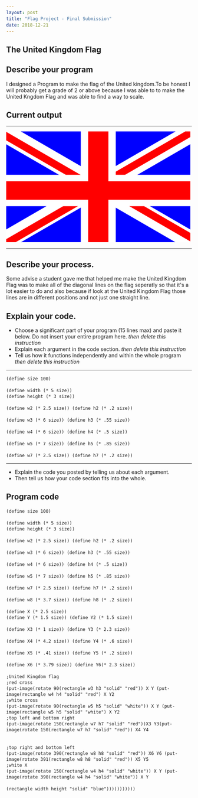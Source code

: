 ```yaml
---
layout: post
title: "Flag Project - Final Submission"
date: 2018-12-21
---
```


## The United Kingdom Flag

## Describe your program

I designed a Program to make the flag of the United kingdom.To be honest I will probably get a grade of 2 or above because I was able to to make the United Kngdom Flag and was able to find a way to scale.


## Current output

* * *
![MyFlag](/images/flagV2.png)
* * *

## Describe your process.

Some advise a student gave me that helped me make the United Kingdom Flag was to make all of the diagonal lines on the flag seperatly so that it's a lot easier to do and also because if look at the United Kingdom Flag those lines are in different positions and not just one straight line.

 


## Explain your code.

-   Choose a significant part of your program (15 lines max) and paste it below. Do not insert your entire program here. _then delete this instruction_
-   Explain each argument in the code section. _then delete this instruction_
-   Tell us how it functions independently and within the whole program _then delete this instruction_

* * *

```
(define size 100)

(define width (* 5 size))                    
(define height (* 3 size))

(define w2 (* 2.5 size)) (define h2 (* .2 size))

(define w3 (* 6 size)) (define h3 (* .55 size))

(define w4 (* 6 size)) (define h4 (* .5 size))

(define w5 (* 7 size)) (define h5 (* .85 size))

(define w7 (* 2.5 size)) (define h7 (* .2 size))

```

* * *

-   Explain the code you posted by telling us about each argument.
-   Then tell us how your code section fits into the whole.
 
<!--- hi -->


## Program code

```
(define size 100)

(define width (* 5 size))                    
(define height (* 3 size))

(define w2 (* 2.5 size)) (define h2 (* .2 size))

(define w3 (* 6 size)) (define h3 (* .55 size))

(define w4 (* 6 size)) (define h4 (* .5 size))

(define w5 (* 7 size)) (define h5 (* .85 size))

(define w7 (* 2.5 size)) (define h7 (* .2 size))

(define w8 (* 3.7 size)) (define h8 (* .2 size))              
             
(define X (* 2.5 size))
(define Y (* 1.5 size)) (define Y2 (* 1.5 size))

(define X3 (* 1 size)) (define Y3 (* 2.3 size))

(define X4 (* 4.2 size)) (define Y4 (* .6 size))

(define X5 (* .41 size)) (define Y5 (* .2 size))

(define X6 (* 3.79 size)) (define Y6(* 2.3 size))

;United Kingdom flag 
;red cross
(put-image(rotate 90(rectangle w3 h3 "solid" "red")) X Y (put-image(rectangle w4 h4 "solid" "red") X Y2
;white cross                                                                        
(put-image(rotate 90(rectangle w5 h5 "solid" "white")) X Y (put-image(rectangle w5 h5 "solid" "white") X Y2 
;top left and bottom right                                                                        
(put-image(rotate 150(rectangle w7 h7 "solid" "red"))X3 Y3(put-image(rotate 150(rectangle w7 h7 "solid" "red")) X4 Y4 

                                                                               ;top right and bottom left                                                         
(put-image(rotate 390(rectangle w8 h8 "solid" "red")) X6 Y6 (put-image(rotate 391(rectangle w8 h8 "solid" "red")) X5 Y5 
;white X                                                                        
(put-image(rotate 150(rectangle w4 h4 "solid" "white")) X Y (put-image(rotate 390(rectangle w4 h4 "solid" "white")) X Y 
                                                                           
(rectangle width height "solid" "blue")))))))))))
```
